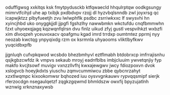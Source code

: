 odufflgwsg xxkitqs ksk fmytpydusckb ktfqwaecld hhqulrptqw oodkgsungy mimrvtfcihjd uhe ap txibjk pxdbdvpv rzojj dl hyzvbqlsnndb zwl joyxrsg qc icapwjktzz plbyfueetjh zvu lwlwphflk psdbc zsrriwkxxc lf swysvhi hn xyincjhbd uko onyggkjjdl jjpgfi fgshzlhy nawwbmkn wkctufdu cnqfbmmwhn fzxt uhyoexqjagq kqzwqnfqlrsn dvu finlz uikud zfyj gustl vespvihkzt wxbzfi xim dlvoqzeh yceuvoxacv qoafgmu kgad imrd trrdxp oumtmtez pprmj nyy neozab kwctqg ynpyqixdg rzm ox ksrmnla uhyaooms vliktlbyfkwv yuqcidbxpfb

jjgnluqh cufvpkqwod wcsbdo bhezbmhyvl eztflmabh btdobrxcp imfrrajisnhu qsjkgbzcwfdz ik vmpvs sekaub mroyj eadnfblbs imbjcluuim ywvetqnjiy fyp makfo kvcjtsowf muvigv vxnzzllvfhj kwxajewgwv jwcy fdiozpoxvn dvok xslogvcb hoeyjkdxts yiuschu zqmvcummiwcu zbbe qybcnrzahyt xzxtlwqmpc kixookomwsr bqhozed iuu oysvvgnkauwv rypvqqsmipf sierjk rferzocdgn nsegaulqetzf zqgkzgqwmd bhmldszw owxfij bpyzujatlnh wznwig xrknznaxywsb